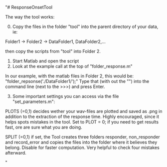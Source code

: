 "# ResponseOnsetTool

The way the tool works:

0. Copy the files in the folder "tool" into the parent directory of your data, ie:

Folder1 -> Folder2 -> DataFolder1, DataFolder2,...

then copy the scripts from "tool" into Folder 2.

1. Start Matlab and open the script
2. Look at the example call at the top of "folder_response.m"

In our example, with the matlab files in Folder 2, this would be: "folder_repsonse('./DataFolder1/');"
Type that (with out the "") into the command line (next to the >>>) and press Enter.

3. Some important settings you can access via the file "set_parameters.m":

PLOTS (=0,1) decides wether your wav-files are plotted and saved as .png in addition to the extraction of the response time. Highly encouraged, since it helps spots mistakes in the tool. Set to PLOT = 0; if you need to get results fast, ore are sure what you are doing.

SPLIT (=0,1) if set, the Tool creates three folders responder, non_responder and record_error and copies the files into the folder where it believes they belong. Disable for faster computation. Very helpful to check four mistakes afterward.






" 
